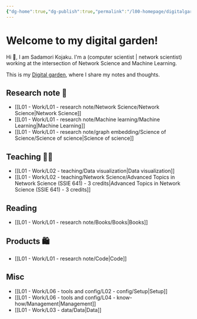 ```yaml
---
{"dg-home":true,"dg-publish":true,"permalink":"/l00-homepage/digitalgarden-home/","tags":["gardenEntry"],"dgPassFrontmatter":true}
---
```



# Welcome to my digital garden!

 Hi 👋, I am Sadamori Kojaku. I'm a (computer scientist | network scientist) working at the intersection of Network Science and Machine Learning. 

This is my [Digital garden](https://maggieappleton.com/garden-history), where I share my notes and thoughts. 

## Research note 📔
- [[L01 - Work/L01 - research note/Network Science/Network Science\|Network Science]]
- [[L01 - Work/L01 - research note/Machine learning/Machine Learning\|Machine Learning]]
- [[L01 - Work/L01 - research note/graph embedding/Science of Science/Science of science\|Science of science]]
## Teaching 👨‍🏫
- [[L01 - Work/L02 - teaching/Data visualization\|Data visualization]]
- [[L01 - Work/L02 - teaching/Network Science/Advanced Topics in Network Science (SSIE 641) - 3 credits\|Advanced Topics in Network Science (SSIE 641) - 3 credits]]

## Reading
- [[L01 - Work/L01 - research note/Books/Books\|Books]]
## Products 🛍️
- [[L01 - Work/L01 - research note/Code\|Code]]

## Misc
- [[L01 - Work/L06 - tools and config/L02 - config/Setup\|Setup]]
- [[L01 - Work/L06 - tools and config/L04 - know-how/Management\|Management]]
- [[L01 - Work/L03 - data/Data\|Data]]


